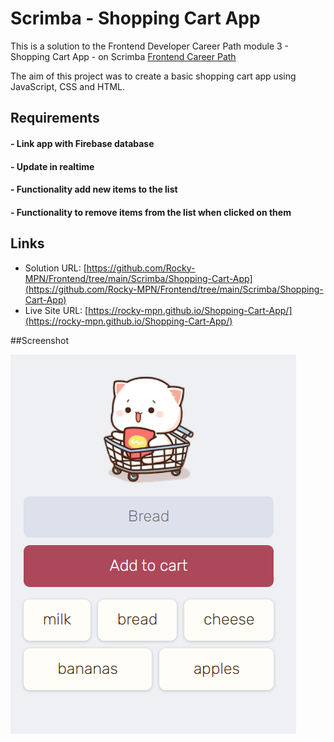 # Scrimba - Shopping Cart App

This is a solution to the Frontend Developer Career Path module 3 - Shopping Cart App - on Scrimba [Frontend Career Path](https://scrimba.com/learn/frontend)


The aim of this project was to create a basic shopping cart app using JavaScript, CSS and HTML.
## Requirements
#### - Link app with Firebase database
#### - Update in realtime
#### - Functionality add new items to the list
#### - Functionality to remove items from the list when clicked on them


## Links

- Solution URL: [https://github.com/Rocky-MPN/Frontend/tree/main/Scrimba/Shopping-Cart-App](https://github.com/Rocky-MPN/Frontend/tree/main/Scrimba/Shopping-Cart-App)
- Live Site URL: [https://rocky-mpn.github.io/Shopping-Cart-App/](https://rocky-mpn.github.io/Shopping-Cart-App/)



##Screenshot

![screenshot.png](screenshot.png)


